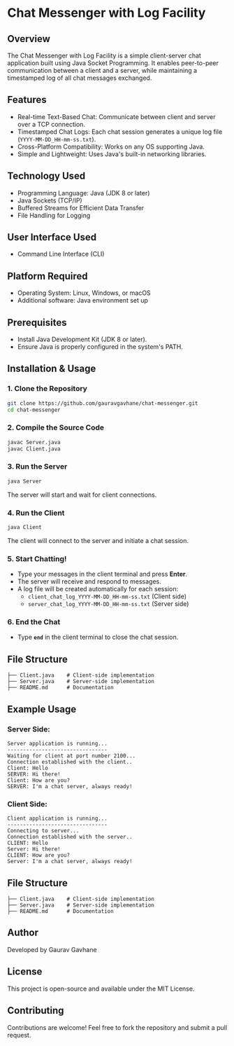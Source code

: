 # Chat Messenger with Log Facility

## Overview
The Chat Messenger with Log Facility is a simple client-server chat application built using Java Socket Programming. It enables peer-to-peer communication between a client and a server, while maintaining a timestamped log of all chat messages exchanged.

## Features
- Real-time Text-Based Chat: Communicate between client and server over a TCP connection.
- Timestamped Chat Logs: Each chat session generates a unique log file (`YYYY-MM-DD_HH-mm-ss.txt`).
- Cross-Platform Compatibility: Works on any OS supporting Java.
- Simple and Lightweight: Uses Java's built-in networking libraries.

## Technology Used
- Programming Language: Java (JDK 8 or later)
- Java Sockets (TCP/IP)
- Buffered Streams for Efficient Data Transfer
- File Handling for Logging

## User Interface Used
- Command Line Interface (CLI)

## Platform Required
- Operating System: Linux, Windows, or macOS
- Additional software: Java environment set up

## Prerequisites
- Install Java Development Kit (JDK 8 or later).
- Ensure Java is properly configured in the system's PATH.

## Installation & Usage

### 1. Clone the Repository
```sh
git clone https://github.com/gauravgavhane/chat-messenger.git
cd chat-messenger
```

### 2. Compile the Source Code
```sh
javac Server.java
javac Client.java
```

### 3. Run the Server
```sh
java Server
```
The server will start and wait for client connections.

### 4. Run the Client
```sh
java Client
```
The client will connect to the server and initiate a chat session.

### 5. Start Chatting!
- Type your messages in the client terminal and press **Enter**.
- The server will receive and respond to messages.
- A log file will be created automatically for each session:
  - `client_chat_log_YYYY-MM-DD_HH-mm-ss.txt` (Client side)
  - `server_chat_log_YYYY-MM-DD_HH-mm-ss.txt` (Server side)

### 6. End the Chat
- Type **`end`** in the client terminal to close the chat session.

## File Structure
```
├── Client.java    # Client-side implementation
├── Server.java    # Server-side implementation
├── README.md      # Documentation
```

## Example Usage
### Server Side:
```
Server application is running...
--------------------------------
Waiting for client at port number 2100...
Connection established with the client..
Client: Hello
SERVER: Hi there!
Client: How are you?
SERVER: I'm a chat server, always ready!
```

### Client Side:
```
Client application is running...
--------------------------------
Connecting to server...
Connection established with the server..
CLIENT: Hello
Server: Hi there!
CLIENT: How are you?
Server: I'm a chat server, always ready!
```

## File Structure
```
├── Client.java    # Client-side implementation
├── Server.java    # Server-side implementation
├── README.md      # Documentation
```

## Author
Developed by Gaurav Gavhane

## License
This project is open-source and available under the MIT License.

## Contributing
Contributions are welcome! Feel free to fork the repository and submit a pull request.
